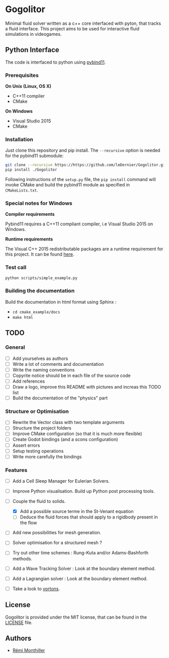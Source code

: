 # Gogolitor

Minimal fluid solver written as a c++ core interfaced with pyton, that 
tracks a fluid interface. This project aims to be used for interactive 
fluid simulations in videogames.

## Python Interface

The code is interfaced to python using [pybind11][pybind11_link].

### Prerequisites

**On Unix (Linux, OS X)**

* C++11 compiler
* CMake

**On Windows**

* Visual Studio 2015
* CMake

### Installation

Just clone this repository and pip install. The `--recursive` option is
needed for the pybind11 submodule:

```bash
git clone --recursive https://https://github.com/leDernier/Gogolitor.git
pip install ./Gogolitor
```

Following instructions of the `setup.py` file, the `pip install` command will
invoke CMake and build the pybind11 module as specified in `CMakeLists.txt`.

### Special notes for Windows

**Compiler requirements**

Pybind11 requires a C++11 compliant compiler, i.e Visual Studio 2015 on Windows.

**Runtime requirements**

The Visual C++ 2015 redistributable packages are a runtime requirement for this
project. It can be found [here][vs2015_runtime]. 

### Test call

```bash
python scripts/simple_example.py
```

### Building the documentation

Build the documentation in html format using Sphinx :

 - `cd cmake_example/docs`
 - `make html`

## TODO

### General
- [ ] Add yourselves as authors 
- [ ] Write a lot of comments and documentation
- [ ] Write the naming conventions
- [ ] Copyrite notice should be in each file of the source code
- [ ] Add references
- [ ] Draw a logo, improve this README with pictures and increas this TODO list 
- [ ] Build the documentation of the "physics" part

### Structure or Optimisation
- [ ] Rewrite the Vector class with two template arguments
- [ ] Structure the project folders
- [ ] Improve CMake configuration (so that it is much more flexible)
- [ ] Create Godot bindings (and a scons configuration)
- [ ] Assert errors
- [ ] Setup testing operations
- [ ] Write more carefully the bindings

### Features
- [ ] Add a Cell Sleep Manager for Eulerian Solvers.
- [ ] Improve Python visualisation. Build up Python post processing tools.
- [ ] Couple the fluid to solids.
	* [x] Add a possible source terme in the St-Venant equation
	* [ ] Deduce the fluid forces that should apply to a rigidbody present in the flow
- [ ] Add new possibilities for mesh generation.
- [ ] Solver optimisation for a structured mesh ?
- [ ] Try out other time schemes : Rung-Kuta and/or Adams-Bashforth methods.
- [ ] Add a Wave Tracking Solver : Look at the boundary element method.
- [ ] Add a Lagrangian solver : Look at the boundary element method.
- [ ] Take a look to [vortons][vortons_doc].


## License

Gogolitor is provided under the MIT license, that can be found in the [LICENSE][license] file.


## Authors

* [Rémi Monthiller](https://github.com/leDernier)

[license]: ./LICENSE
[vs2015_runtime]: https://www.microsoft.com/en-us/download/details.aspx?id=48145
[vortons_doc]: http://www.mijagourlay.com/fluid
[pybind11_link]: http://github.com/pybind/pybind11
